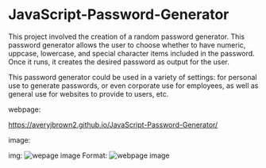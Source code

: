 # JavaScript-Password-Generator
This project involved the creation of a random password generator. This password generator allows the user to choose whether to have numeric, uppcase, lowercase, and special character items included in the password. Once it runs, it creates the desired password as output for the user.

This password generator could be used in a variety of settings: for personal use to generate passwords, or even corporate use for employees, as well as general use for websites to provide to users, etc.

webpage: 

https://averyjbrown2.github.io/JavaScript-Password-Generator/


image:

img: ![wepage image](Assets/Password-Generator-Image) Format: ![webpage image](url)